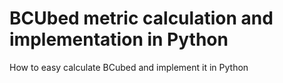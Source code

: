 # BCUbed metric calculation and implementation in Python

How to easy calculate BCubed and implement it in Python
